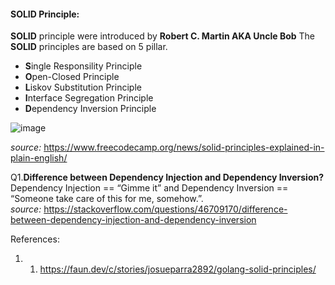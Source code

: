 #### SOLID Principle:
**SOLID** principle were introduced by **Robert C. Martin AKA Uncle Bob**
The **SOLID** principles are based on 5 pillar.

  - **S**ingle Responsility Principle
  - **O**pen-Closed Principle
  - **L**iskov Substitution Principle
  - **I**nterface Segregation Principle
  - **D**ependency Inversion Principle

![image](https://github.com/vibhordubey333/System-Design/assets/22407855/6535f1d4-124f-4de5-85cd-0ee8ec390a35)


_source:_ https://www.freecodecamp.org/news/solid-principles-explained-in-plain-english/

Q1.**Difference between Dependency Injection and Dependency Inversion?**<br/>
  Dependency Injection == “Gimme it” and Dependency Inversion == “Someone take care of this for me, somehow.”. <br/>
 _source:_ https://stackoverflow.com/questions/46709170/difference-between-dependency-injection-and-dependency-inversion



References:
1. 1. https://faun.dev/c/stories/josueparra2892/golang-solid-principles/
